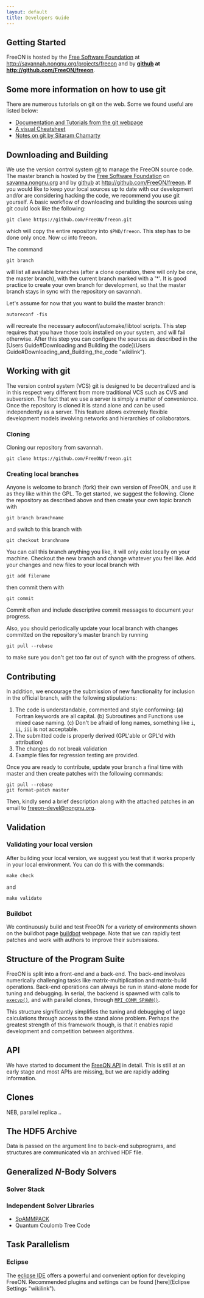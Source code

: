 ```yaml
---
layout: default
title: Developers Guide
---
```


Getting Started
---------------

FreeON is hosted by the [Free Software Foundation](http://www.fsf.org/) at
[<http://savannah.nongnu.org/projects/freeon>](http://savannah.nongnu.org/projects/freeon)
and by **[github](http://github.com) at
[<http://github.com/FreeON/freeon>](http://github.com/FreeON/freeon)**.

## Some more information on how to use git

There are numerous tutorials on git on the web. Some we found useful are listed below:

-   [Documentation and Tutorials from the git webpage](http://git-scm.com/documentation)
-   [A visual Cheatsheet](http://ndpsoftware.com/git-cheatsheet.html)
-   [Notes on git by Sitaram Chamarty](http://sitaramc.github.com/master-toc.html)

## Downloading and Building

We use the version control system [git](http://git-scm.com) to manage the
FreeON source code. The master branch is hosted by the [Free Software
Foundation](http://fsf.org) on
[savanna.nongnu.org](http://savannah.nongnu.org/projects/freeon) and by
[github](http://github.com) at
[<http://github.com/FreeON/freeon>](http://github.com/FreeON/freeon). If you
would like to keep your local sources up to date with our development and/or
are considering hacking the code, we recommend you use git yourself. A basic
workflow of downloading and building the sources using git could look like the
following:

    git clone https://github.com/FreeON/freeon.git

which will copy the entire repository into `$PWD/freeon`. This step has to be
done only once. Now `cd` into freeon.

The command

    git branch

will list all available branches (after a clone operation, there will only be
one, the master branch), with the current branch marked with a '\*'. It is
good practice to create your own branch for development, so that the master
branch stays in sync with the repository on savannah.

Let's assume for now that you want to build the master branch:

    autoreconf -fis

will recreate the necessary autoconf/automake/libtool scripts. This step
requires that you have those tools installed on your system, and will fail
otherwise. After this step you can configure the sources as described in the
[Users Guide\#Downloading and Building the code](Users
Guide#Downloading_and_Building_the_code "wikilink").

## Working with git

The version control system (VCS) git is designed to be decentralized and is in
this respect very different from more traditional VCS such as CVS and
subversion. The fact that we use a server is simply a matter of convenience.
Once the repository is cloned it is stand alone and can be used independently
as a server. This feature allows extremely flexible development models
involving networks and hierarchies of collaborators.

### Cloning

Cloning our repository from savannah.

    git clone https://github.com/FreeON/freeon.git

### Creating local branches

Anyone is welcome to branch (fork) their own version of FreeON, and use it as
they like within the GPL. To get started, we suggest the following. Clone the
repository as described above and then create your own topic branch with

    git branch branchname

and switch to this branch with

    git checkout branchname

You can call this branch anything you like, it will only exist locally on your
machine. Checkout the new branch and change whatever you feel like. Add your
changes and new files to your local branch with

    git add filename

then commit them with

    git commit

Commit often and include descriptive commit messages to document your
progress.

Also, you should periodically update your local branch with changes committed
on the repository's master branch by running

    git pull --rebase

to make sure you don't get too far out of synch with the progress of others.

## Contributing

In addition, we encourage the submission of new functionality for inclusion in
the official branch, with the following stipulations:

1.  The code is understandable, commented and style conforming: (a) Fortran
    keywords are all capital. (b) Subroutines and Functions use mixed case
    naming.  (c) Don't be afraid of long names, something like `i`, `ii`,
    `iii` is not acceptable.
2.  The submitted code is properly derived (GPL'able or GPL'd with
    attribution)
3.  The changes do not break validation
4.  Example files for regression testing are provided.

Once you are ready to contribute, update your branch a final time with master
and then create patches with the following commands:

    git pull --rebase
    git format-patch master

Then, kindly send a brief description along with the attached patches in an
email to <freeon-devel@nongnu.org>.

## Validation

### Validating your local version

After building your local version, we suggest you test that it works properly
in your local environment. You can do this with the commands:

    make check

and

    make validate

### Buildbot

We continuously build and test FreeON for a variety of environments shown on
the buildbot page [buildbot](http://www.freeon.org:8010) webpage. Note that we
can rapidly test patches and work with authors to improve their submissions.

Structure of the Program Suite
------------------------------

FreeON is split into a front-end and a back-end. The back-end involves
numerically challenging tasks like matrix-multiplication and matrix-build
operations. Back-end operations can always be run in stand-alone mode for
tuning and debugging. In serial, the backend is spawned with calls to
[`execvp()`](http://linux.die.net/man/3/execvp), and with parallel clones,
through [`MPI_COMM_SPAWN()`](http://linux.die.net/man/3/mpi_comm_spawn).

This structure significantly simplifies the tuning and debugging of large
calculations through access to the stand alone problem. Perhaps the greatest
strength of this framework though, is that it enables rapid development and
competition between algorithms.

## API

We have started to document the [FreeON API](http://www.freeon.org/FreeON_API)
in detail. This is still at an early stage and most APIs are missing, but we
are rapidly adding information.

Clones
------

NEB, parallel replica ..

The HDF5 Archive
----------------

Data is passed on the argument line to back-end subprograms, and structures
are communicated via an archived HDF file.

Generalized *N*-Body Solvers
----------------------------

### Solver Stack

### Independent Solver Libraries

-   [SpAMMPACK](SpAMMPACK "wikilink")
-   Quantum Coulomb Tree Code

Task Parallelism
----------------

### Eclipse

The [eclipse IDE](http://www.eclipse.org/) offers a powerful and convenient
option for developing FreeON. Recommended plugins and settings can be found
[here](Eclipse Settings "wikilink").

